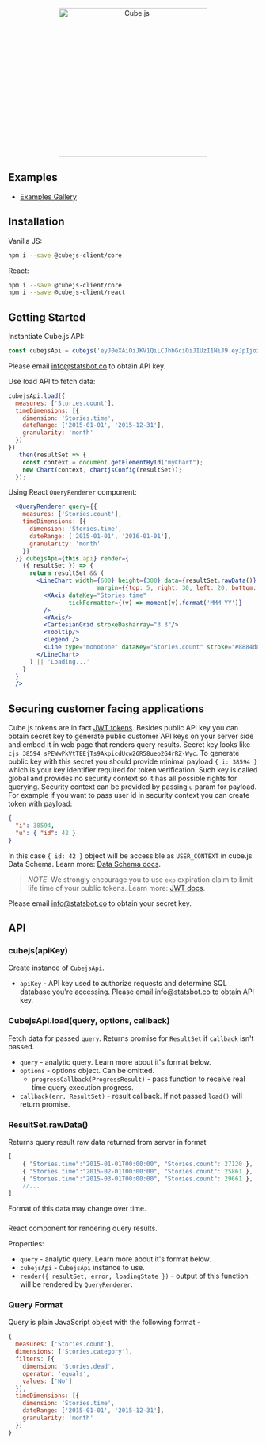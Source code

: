 
<p align="center"><a href="https://www.statsbot.co"><img src="https://i.imgur.com/zYHXm4o.png" alt="Cube.js" width="300px"></a></p>

## Examples

- [Examples Gallery](https://statsbotco.github.io/cubejs-client/)

## Installation

Vanilla JS:

```bash
npm i --save @cubejs-client/core
```

React:

```bash
npm i --save @cubejs-client/core
npm i --save @cubejs-client/react
```

## Getting Started

Instantiate Cube.js API:

```js
const cubejsApi = cubejs('eyJ0eXAiOiJKV1QiLCJhbGciOiJIUzI1NiJ9.eyJpIjozODU5NH0.5wEbQo-VG2DEjR2nBpRpoJeIcE_oJqnrm78yUo9lasw');
```

Please email info@statsbot.co to obtain API key.

Use load API to fetch data:

```js
cubejsApi.load({
  measures: ['Stories.count'],
  timeDimensions: [{
    dimension: 'Stories.time',
    dateRange: ['2015-01-01', '2015-12-31'],
    granularity: 'month'
  }]
})
  .then(resultSet => {
    const context = document.getElementById("myChart");
    new Chart(context, chartjsConfig(resultSet));
  });
```

Using React `QueryRenderer` component:

```jsx
  <QueryRenderer query={{
    measures: ['Stories.count'],
    timeDimensions: [{
      dimension: 'Stories.time',
      dateRange: ['2015-01-01', '2016-01-01'],
      granularity: 'month'
    }]
  }} cubejsApi={this.api} render={
    ({ resultSet }) => {
      return resultSet && (
        <LineChart width={600} height={300} data={resultSet.rawData()}
                         margin={{top: 5, right: 30, left: 20, bottom: 5}}>
          <XAxis dataKey="Stories.time"
                 tickFormatter={(v) => moment(v).format('MMM YY')}
          />
          <YAxis/>
          <CartesianGrid strokeDasharray="3 3"/>
          <Tooltip/>
          <Legend />
          <Line type="monotone" dataKey="Stories.count" stroke="#8884d8"/>
        </LineChart>
      ) || 'Loading...'
    }
  }
  />
```

## Securing customer facing applications

Cube.js tokens are in fact [JWT tokens](https://jwt.io/).
Besides public API key you can obtain secret key to generate public customer API keys on your server side and embed it in web page that renders query results.
Secret key looks like `cjs_38594_sPEWwPkVtTEEjTs9AkpicdUcw26R58ueo2G4rRZ-Wyc`.
To generate public key with this secret you should provide minimal payload `{ i: 38594 }` which is your key identifier required for token verification.
Such key is called global and provides no security context so it has all possible rights for querying.
Security context can be provided by passing `u` param for payload.
For example if you want to pass user id in security context you can create token with payload:
```json
{
  "i": 38594,
  "u": { "id": 42 }
}
```

In this case `{ id: 42 }` object will be accessible as `USER_CONTEXT` in cube.js Data Schema.
Learn more: [Data Schema docs](https://statsbot.co/docs/cube#context-variables-user-context).

> *NOTE*: We strongly encourage you to use `exp` expiration claim to limit life time of your public tokens.
> Learn more: [JWT docs](https://github.com/auth0/node-jsonwebtoken#token-expiration-exp-claim).

Please email info@statsbot.co to obtain your secret key.

## API

### cubejs(apiKey)

Create instance of `CubejsApi`.

- `apiKey` - API key used to authorize requests and determine SQL database you're accessing. Please email info@statsbot.co to obtain API key.

### CubejsApi.load(query, options, callback)

Fetch data for passed `query`. Returns promise for `ResultSet` if `callback` isn't passed.

* `query` - analytic query. Learn more about it's format below.
* `options` - options object. Can be omitted.
    * `progressCallback(ProgressResult)` - pass function to receive real time query execution progress.
* `callback(err, ResultSet)` - result callback. If not passed `load()` will return promise.

### ResultSet.rawData()

Returns query result raw data returned from server in format

```js
[
    { "Stories.time":"2015-01-01T00:00:00", "Stories.count": 27120 },
    { "Stories.time":"2015-02-01T00:00:00", "Stories.count": 25861 },
    { "Stories.time":"2015-03-01T00:00:00", "Stories.count": 29661 },
    //...
]
```

Format of this data may change over time.

### <QueryRenderer />

React component for rendering query results.

Properties:

- `query` - analytic query. Learn more about it's format below.
- `cubejsApi` - `CubejsApi` instance to use.
- `render({ resultSet, error, loadingState })` - output of this function will be rendered by `QueryRenderer`.

### Query Format

Query is plain JavaScript object with the following format -

```js
{
  measures: ['Stories.count'],
  dimensions: ['Stories.category'],
  filters: [{
    dimension: 'Stories.dead',
    operator: 'equals',
    values: ['No']
  }],
  timeDimensions: [{
    dimension: 'Stories.time',
    dateRange: ['2015-01-01', '2015-12-31'],
    granularity: 'month'
  }]
}
```